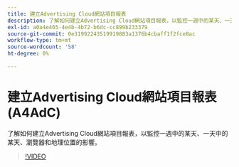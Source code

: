 ```yaml
---
title: 建立Advertising Cloud網站項目報表
description: 了解如何建立Advertising Cloud網站項目報表，以監控一週中的某天、一天中的某天、瀏覽器和地理位置的影響。
exl-id: a0a4e465-4e4b-4b72-b6dc-cc899b233379
source-git-commit: 0e31992243519919883a1376b4cbaff1f2fce8ac
workflow-type: tm+mt
source-wordcount: '58'
ht-degree: 0%

---
```


# 建立Advertising Cloud網站項目報表(A4AdC)

了解如何建立Advertising Cloud網站項目報表，以監控一週中的某天、一天中的某天、瀏覽器和地理位置的影響。

>[!VIDEO](https://video.tv.adobe.com/v/33921)
